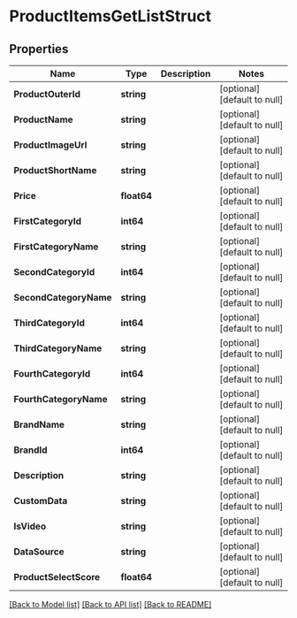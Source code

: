 # ProductItemsGetListStruct

## Properties
Name | Type | Description | Notes
------------ | ------------- | ------------- | -------------
**ProductOuterId** | **string** |  | [optional] [default to null]
**ProductName** | **string** |  | [optional] [default to null]
**ProductImageUrl** | **string** |  | [optional] [default to null]
**ProductShortName** | **string** |  | [optional] [default to null]
**Price** | **float64** |  | [optional] [default to null]
**FirstCategoryId** | **int64** |  | [optional] [default to null]
**FirstCategoryName** | **string** |  | [optional] [default to null]
**SecondCategoryId** | **int64** |  | [optional] [default to null]
**SecondCategoryName** | **string** |  | [optional] [default to null]
**ThirdCategoryId** | **int64** |  | [optional] [default to null]
**ThirdCategoryName** | **string** |  | [optional] [default to null]
**FourthCategoryId** | **int64** |  | [optional] [default to null]
**FourthCategoryName** | **string** |  | [optional] [default to null]
**BrandName** | **string** |  | [optional] [default to null]
**BrandId** | **int64** |  | [optional] [default to null]
**Description** | **string** |  | [optional] [default to null]
**CustomData** | **string** |  | [optional] [default to null]
**IsVideo** | **string** |  | [optional] [default to null]
**DataSource** | **string** |  | [optional] [default to null]
**ProductSelectScore** | **float64** |  | [optional] [default to null]

[[Back to Model list]](../README.md#documentation-for-models) [[Back to API list]](../README.md#documentation-for-api-endpoints) [[Back to README]](../README.md)



